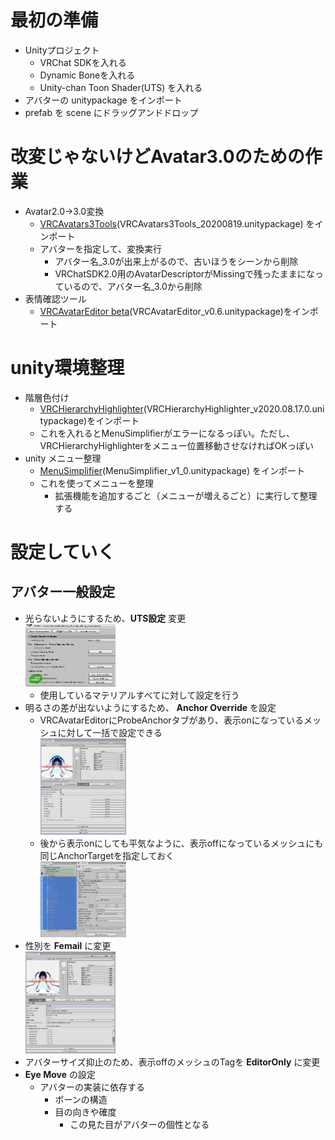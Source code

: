  最初の準備  
===========  
* Unityプロジェクト  
  * VRChat SDKを入れる  
  * Dynamic Boneを入れる  
  * Unity-chan Toon Shader(UTS) を入れる  
* アバターの unitypackage をインポート  
* prefab を scene にドラッグアンドドロップ  

 改変じゃないけどAvatar3.0のための作業  
===================================== 
* Avatar2.0→3.0変換  
  * [VRCAvatars3Tools](https://booth.pm/ja/items/2207020)(VRCAvatars3Tools_20200819.unitypackage) をインポート  
  * アバターを指定して、変換実行  
    * アバター名_3.0が出来上がるので、古いほうをシーンから削除  
    * VRChatSDK2.0用のAvatarDescriptorがMissingで残ったままになっているので、アバター名_3.0から削除  
* 表情確認ツール  
  * [VRCAvatarEditor beta](https://booth.pm/ja/items/1258744)(VRCAvatarEditor_v0.6.unitypackage)をインポート  

 unity環境整理  
===============  
* 階層色付け  
  * [VRCHierarchyHighlighter](https://booth.pm/ja/items/1326573)(VRCHierarchyHighlighter_v2020.08.17.0.unitypackage)をインポート  
  * これを入れるとMenuSimplifierがエラーになるっぽい。ただし、VRCHierarchyHighlighterをメニュー位置移動させなければOKっぽい  
* unity メニュー整理  
  * [MenuSimplifier](https://booth.pm/ja/items/2120490)(MenuSimplifier_v1_0.unitypackage) をインポート  
  * これを使ってメニューを整理  
    * 拡張機能を追加するごと（メニューが増えるごと）に実行して整理する  

 設定していく  
=============  

 アバター一般設定  
------------------  
* 光らないようにするため、__UTS設定__ 変更  
  <img src="images/UTS.png" width="30%">  
  * 使用しているマテリアルすべてに対して設定を行う  
* 明るさの差が出ないようにするため、  __Anchor Override__ を設定  
  * VRCAvatarEditorにProbeAnchorタブがあり、表示onになっているメッシュに対して一括で設定できる  
    <img src="images/VRCAvatarEditor_ProbeAnchor.png" width="30%">  
  * 後から表示onにしても平気なように、表示offになっているメッシュにも同じAnchorTargetを指定しておく  
    <img src="images/AnchorTarget.png" width="30%">
* 性別を __Femail__ に変更  
  <img src="images/Female.png" width="30%">  
* アバターサイズ抑止のため、表示offのメッシュのTagを __EditorOnly__ に変更  
* __Eye Move__ の設定  
  * アバターの実装に依存する  
    * ボーンの構造  
    * 目の向きや確度  
      * この見た目がアバターの個性となる
